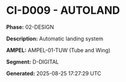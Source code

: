 # CI-D009 - AUTOLAND

**Phase:** 02-DESIGN

**Description:** Automatic landing system

**AMPEL:** AMPEL-01-TUW (Tube and Wing)

**Segment:** D-DIGITAL

**Generated:** 2025-08-25 17:27:29 UTC
